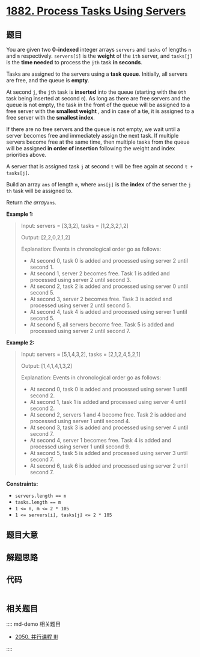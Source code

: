 # [1882. Process Tasks Using Servers](https://leetcode.com/problems/process-tasks-using-servers/)

## 题目

You are given two **0-indexed** integer arrays `servers` and `tasks` of
lengths `n`​​​​​​ and `m`​​​​​​ respectively. `servers[i]` is the **weight**
of the `i​​​​​​th`​​​​ server, and `tasks[j]` is the **time needed** to
process the `j​​​​​​th`​​​​ task **in seconds**.

Tasks are assigned to the servers using a **task queue**. Initially, all
servers are free, and the queue is **empty**.

At second `j`, the `jth` task is **inserted** into the queue (starting with
the `0th` task being inserted at second `0`). As long as there are free
servers and the queue is not empty, the task in the front of the queue will be
assigned to a free server with the **smallest weight** , and in case of a tie,
it is assigned to a free server with the **smallest index**.

If there are no free servers and the queue is not empty, we wait until a
server becomes free and immediately assign the next task. If multiple servers
become free at the same time, then multiple tasks from the queue will be
assigned **in order of insertion** following the weight and index priorities
above.

A server that is assigned task `j` at second `t` will be free again at second
`t + tasks[j]`.

Build an array `ans`​​​​ of length `m`, where `ans[j]` is the **index** of the
server the `j​​​​​​th` task will be assigned to.

Return _the array_`ans`​​​​.



**Example 1:**

> Input: servers = [3,3,2], tasks = [1,2,3,2,1,2]
> 
> Output: [2,2,0,2,1,2]
> 
> Explanation: Events in chronological order go as follows:
> - At second 0, task 0 is added and processed using server 2 until second 1.
> - At second 1, server 2 becomes free. Task 1 is added and processed using server 2 until second 3.
> - At second 2, task 2 is added and processed using server 0 until second 5.
> - At second 3, server 2 becomes free. Task 3 is added and processed using server 2 until second 5.
> - At second 4, task 4 is added and processed using server 1 until second 5.
> - At second 5, all servers become free. Task 5 is added and processed using server 2 until second 7.

**Example 2:**

> Input: servers = [5,1,4,3,2], tasks = [2,1,2,4,5,2,1]
> 
> Output: [1,4,1,4,1,3,2]
> 
> Explanation: Events in chronological order go as follows: 
> - At second 0, task 0 is added and processed using server 1 until second 2.
> - At second 1, task 1 is added and processed using server 4 until second 2.
> - At second 2, servers 1 and 4 become free. Task 2 is added and processed using server 1 until second 4. 
> - At second 3, task 3 is added and processed using server 4 until second 7.
> - At second 4, server 1 becomes free. Task 4 is added and processed using server 1 until second 9. 
> - At second 5, task 5 is added and processed using server 3 until second 7.
> - At second 6, task 6 is added and processed using server 2 until second 7.

**Constraints:**

  * `servers.length == n`
  * `tasks.length == m`
  * `1 <= n, m <= 2 * 105`
  * `1 <= servers[i], tasks[j] <= 2 * 105`


## 题目大意

## 解题思路

## 代码

```javascript

```

## 相关题目

:::: md-demo 相关题目
- [2050. 并行课程 III](https://leetcode.com/problems/parallel-courses-iii)

::::
